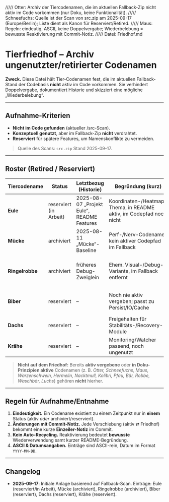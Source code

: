 ///// Otter: Archiv der Tiercodenamen, die im aktuellen Fallback-Zip nicht aktiv im Code vorkommen (nur Doku, keine Funktionalität).
///// Schneefuchs: Quelle ist der Scan von src.zip am 2025-09-17 (Europe/Berlin); Liste dient als Kanon für Reserviert/Retired.
///// Maus: Regeln: eindeutig, ASCII, keine Doppelvergabe; Wiederbelebung = bewusste Reaktivierung mit Commit-Notiz.
///// Datei: Friedhof.md

# Tierfriedhof – Archiv ungenutzter/retirierter Codenamen

**Zweck.** Diese Datei hält Tier-Codenamen fest, die im aktuellen Fallback-Stand der Codebasis **nicht** aktiv im Code vorkommen.
Sie verhindert Doppelvergabe, dokumentiert Historie und skizziert eine mögliche „Wiederbelebung“.

---

## Aufnahme-Kriterien

- **Nicht im Code gefunden** (aktueller /src-Scan).
- **Konzeptuell genutzt**, aber im Fallback-Zip **nicht** verdrahtet.
- **Reserviert** für spätere Features, um Namenskonflikte zu vermeiden.

> Quelle des Scans: `src.zip` Stand 2025-09-17.

---

## Roster (Retired / Reserviert)

| Tiercodename | Status       | Letztbezug (Historie)          | Begründung (kurz)                                  | Idee für Wiederbelebung |
|---|---|---|---|---|
| **Eule** | reserviert (in Arbeit) | 2025-08-07 „Projekt Eule“, README Features | Koordinaten-/Heatmap-Thema, in README aktiv, im Codepfad noch nicht | „Eule v2“: zentrale Transform-Lib + GPU-Heatmap |
| **Mücke** | archiviert | 2025-08-11 „Mücke“-Baseline | Perf-/Nerv-Codename; kein aktiver Codepfad im Fallback | Micro-Scheduler für Frame-Budget-Pacing |
| **Ringelrobbe** | archiviert | früheres Debug-Zweiglein | Ehem. Visual-/Debug-Variante, im Fallback entfernt | Shader-Showcase-Branch (Palette/Param-Morph) |
| **Biber** | reserviert | – | Noch nie aktiv vergeben; passt zu Persist/IO/Cache | Robuste Session-/Preset-Speicher („Biber“) |
| **Dachs** | reserviert | – | Freigehalten für Stabilitäts-/Recovery-Module | Crash-Recovery + Auto-Restore Pipelines |
| **Krähe** | reserviert | – | Monitoring/Watcher passend, noch ungenutzt | Event-Watchdog + Heuristik-Alarme im Loop |

> **Nicht auf dem Friedhof:** Bereits **aktiv vergebene** oder **in Doku-Prinzipien aktive** Codenamen (z. B. *Otter, Schneefuchs, Maus, Warzenschwein, Hermelin, Nacktmull, Kolibri, Pfau, Bär, Robbe, Waschbär, Luchs*) gehören **nicht** hierher.

---

## Regeln für Aufnahme/Entnahme

1. **Eindeutigkeit.** Ein Codename existiert zu einem Zeitpunkt nur in **einem** Status (aktiv *oder* archiviert/reserviert).
2. **Änderungen mit Commit-Notiz.** Jede Verschiebung (aktiv ⇄ Friedhof) bekommt eine kurze **Einzeiler-Notiz** im Commit.
3. **Kein Auto-Recycling.** Reaktivierung bedeutet **bewusste** Wiederverwendung samt kurzer README-Begründung.
4. **ASCII & Datumsangaben.** Einträge sind ASCII-rein, Datum im Format `YYYY-MM-DD`.

---

## Changelog

- **2025-09-17**: Initiale Anlage basierend auf Fallback-Scan. Einträge: Eule (reserviert/in Arbeit), Mücke (archiviert), Ringelrobbe (archiviert), Biber (reserviert), Dachs (reserviert), Krähe (reserviert).

